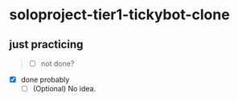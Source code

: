 # soloproject-tier1-tickybot-clone

## just practicing

> - [ ] not done?

- [x] done probably
  - [ ] \(Optional) No idea.

